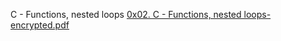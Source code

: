 C - Functions, nested loops
[0x02. C - Functions, nested loops-encrypted.pdf](https://github.com/briankod/alx-low_level_programming/files/8425370/0x02.C.-.Functions.nested.loops-encrypted.pdf)
